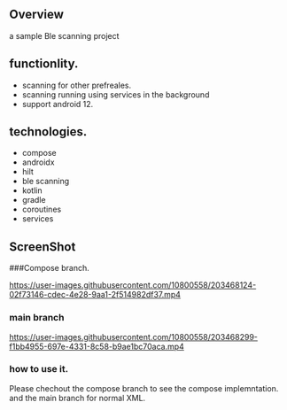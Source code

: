 ## Overview
a sample Ble scanning project 
## functionlity.
- scanning for other prefreales.
- scanning running using services in the background
- support android 12.

## technologies.
- compose 
- androidx
- hilt
- ble scanning
- kotlin
- gradle
- coroutines
- services

## ScreenShot

###Compose branch.

https://user-images.githubusercontent.com/10800558/203468124-02f73146-cdec-4e28-9aa1-2f514982df37.mp4

### main branch


https://user-images.githubusercontent.com/10800558/203468299-f1bb4955-697e-4331-8c58-b9ae1bc70aca.mp4


### how to use it.

Please chechout the compose branch to see the compose implemntation.
and the main branch for normal XML.



